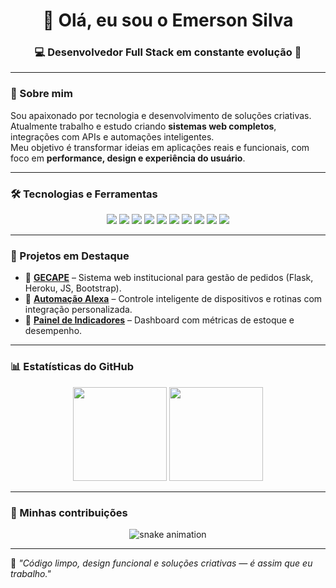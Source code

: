 <h1 align="center">👋 Olá, eu sou o Emerson Silva</h1>
<h3 align="center">💻 Desenvolvedor Full Stack em constante evolução 🚀</h3>

---

### 🚀 Sobre mim
Sou apaixonado por tecnologia e desenvolvimento de soluções criativas.  
Atualmente trabalho e estudo criando **sistemas web completos**, integrações com APIs e automações inteligentes.  
Meu objetivo é transformar ideias em aplicações reais e funcionais, com foco em **performance, design e experiência do usuário**.

---

### 🛠️ Tecnologias e Ferramentas
<p align="center">
  <img src="https://img.shields.io/badge/Python-3776AB?style=for-the-badge&logo=python&logoColor=white"/>
  <img src="https://img.shields.io/badge/Flask-000000?style=for-the-badge&logo=flask&logoColor=white"/>
  <img src="https://img.shields.io/badge/JavaScript-F7DF1E?style=for-the-badge&logo=javascript&logoColor=black"/>
  <img src="https://img.shields.io/badge/HTML5-E34F26?style=for-the-badge&logo=html5&logoColor=white"/>
  <img src="https://img.shields.io/badge/CSS3-1572B6?style=for-the-badge&logo=css3&logoColor=white"/>
  <img src="https://img.shields.io/badge/Bootstrap-7952B3?style=for-the-badge&logo=bootstrap&logoColor=white"/>
  <img src="https://img.shields.io/badge/Heroku-430098?style=for-the-badge&logo=heroku&logoColor=white"/>
  <img src="https://img.shields.io/badge/Git-F05032?style=for-the-badge&logo=git&logoColor=white"/>
  <img src="https://img.shields.io/badge/GitHub-181717?style=for-the-badge&logo=github&logoColor=white"/>
  <img src="https://img.shields.io/badge/Google%20Sheets-34A853?style=for-the-badge&logo=google-sheets&logoColor=white"/>
</p>

---

### 📌 Projetos em Destaque
- 🔹 [**GECAPE**](#) – Sistema web institucional para gestão de pedidos (Flask, Heroku, JS, Bootstrap).
- 🔹 [**Automação Alexa**](#) – Controle inteligente de dispositivos e rotinas com integração personalizada.
- 🔹 [**Painel de Indicadores**](#) – Dashboard com métricas de estoque e desempenho.

---

### 📊 Estatísticas do GitHub
<p align="center">
  <img src="https://github-readme-stats.vercel.app/api?username=ermelsu&show_icons=true&theme=tokyonight" height="150"/>
  <img src="https://github-readme-stats.vercel.app/api/top-langs/?username=ermelsu&layout=compact&theme=tokyonight" height="150"/>
</p>

---

### 🐍 Minhas contribuições
<p align="center">
  <img src="https://raw.githubusercontent.com/ermelsu/ermelsu/output/github-contribution-grid-snake.svg" alt="snake animation"/>
</p>

---

💬 *"Código limpo, design funcional e soluções criativas — é assim que eu trabalho."*
